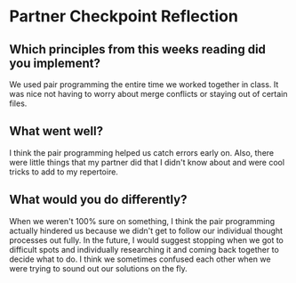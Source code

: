 # Partner Checkpoint Reflection

## Which principles from this weeks reading did you implement?
We used pair programming the entire time we worked together in class. It was nice not having to worry about merge conflicts or staying out of certain files.

## What went well?
I think the pair programming helped us catch errors early on. Also, there were little things that my partner did that I didn't know about and were cool tricks to add to my repertoire.

## What would you do differently?
When we weren't 100% sure on something, I think the pair programming actually hindered us because we didn't get to follow our individual thought processes out fully. In the future, I would suggest stopping when we got to difficult spots and individually researching it and coming back together to decide what to do. I think we sometimes confused each other when we were trying to sound out our solutions on the fly.
